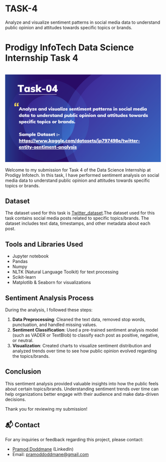 # TASK-4
Analyze and visualize sentiment patterns in social media data to understand public opinion and attitudes towards specific topics or brands.

# Prodigy InfoTech Data Science Internship Task 4
<br>
<img src="TASK-04.png"   >

<!-- Welcome message for the task submission -->
Welcome to my submission for Task 4 of the Data Science Internship at Prodigy Infotech. In this task, I have performed sentiment analysis on social media data to understand public opinion and attitudes towards specific topics or brands.

## Dataset

<!-- Description of the dataset used for the analysis -->
The dataset used for this task is <a href="Dataset">Twitter_dataset</a>.The dataset used for this task contains social media posts related to specific topics/brands. The dataset includes text data, timestamps, and other metadata about each post.

## Tools and Libraries Used
<!-- Tools and libraries involved in the analysis -->
- Jupyter notebook
- Pandas
- Numpy
- NLTK (Natural Language Toolkit) for text processing
- Scikit-learn
- Matplotlib & Seaborn for visualizations

## Sentiment Analysis Process

<!-- Steps taken during the sentiment analysis process -->
During the analysis, I followed these steps:

1. **Data Preprocessing**: Cleaned the text data, removed stop words, punctuation, and handled missing values.
2. **Sentiment Classification**: Used a pre-trained sentiment analysis model (such as VADER or TextBlob) to classify each post as positive, negative, or neutral.
3. **Visualization**: Created charts to visualize sentiment distribution and analyzed trends over time to see how public opinion evolved regarding the topics/brands.

## Conclusion

<!-- Final summary and conclusions derived from the analysis -->
This sentiment analysis provided valuable insights into how the public feels about certain topics/brands. Understanding sentiment trends over time can help organizations better engage with their audience and make data-driven decisions.

Thank you for reviewing my submission!

## 📬 Contact

<!-- Contact information for inquiries or feedback -->
For any inquiries or feedback regarding this project, please contact:

- <a>[Pramod Doddmane](https://www.linkedin.com/in/pramoddr) (LinkedIn)</a>
- Email: pramoddoddmane@gmail.com
